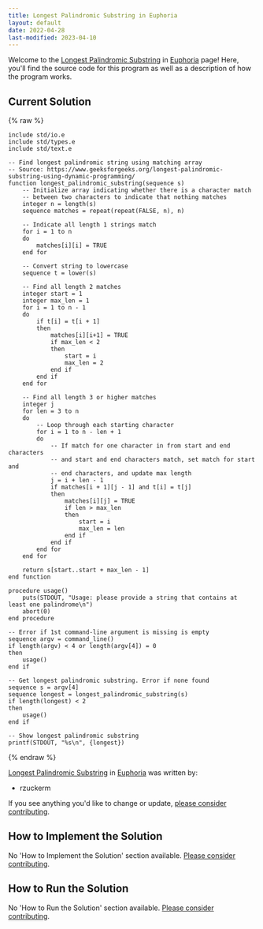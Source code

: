 ```yaml
---
title: Longest Palindromic Substring in Euphoria
layout: default
date: 2022-04-28
last-modified: 2023-04-10
---
```


Welcome to the [Longest Palindromic Substring](https://sampleprograms.io/projects/longest-palindromic-substring) in [Euphoria](https://sampleprograms.io/languages/euphoria) page! Here, you'll find the source code for this program as well as a description of how the program works.

## Current Solution

{% raw %}

```euphoria
include std/io.e
include std/types.e
include std/text.e

-- Find longest palindromic string using matching array
-- Source: https://www.geeksforgeeks.org/longest-palindromic-substring-using-dynamic-programming/
function longest_palindromic_substring(sequence s)
    -- Initialize array indicating whether there is a character match
    -- between two characters to indicate that nothing matches
    integer n = length(s)
    sequence matches = repeat(repeat(FALSE, n), n)

    -- Indicate all length 1 strings match
    for i = 1 to n
    do
        matches[i][i] = TRUE
    end for

    -- Convert string to lowercase
    sequence t = lower(s)

    -- Find all length 2 matches
    integer start = 1
    integer max_len = 1
    for i = 1 to n - 1
    do
        if t[i] = t[i + 1]
        then
            matches[i][i+1] = TRUE
            if max_len < 2
            then
                start = i
                max_len = 2
            end if
        end if
    end for

    -- Find all length 3 or higher matches
    integer j
    for len = 3 to n
    do
        -- Loop through each starting character
        for i = 1 to n - len + 1
        do
            -- If match for one character in from start and end characters
            -- and start and end characters match, set match for start and
            -- end characters, and update max length
            j = i + len - 1
            if matches[i + 1][j - 1] and t[i] = t[j]
            then
                matches[i][j] = TRUE
                if len > max_len
                then
                    start = i
                    max_len = len
                end if
            end if
        end for
    end for

    return s[start..start + max_len - 1]
end function

procedure usage()
    puts(STDOUT, "Usage: please provide a string that contains at least one palindrome\n")
    abort(0)
end procedure

-- Error if 1st command-line argument is missing is empty
sequence argv = command_line()
if length(argv) < 4 or length(argv[4]) = 0
then
    usage()
end if

-- Get longest palindromic substring. Error if none found
sequence s = argv[4]
sequence longest = longest_palindromic_substring(s)
if length(longest) < 2
then
    usage()
end if

-- Show longest palindromic substring
printf(STDOUT, "%s\n", {longest})
```

{% endraw %}

[Longest Palindromic Substring](https://sampleprograms.io/projects/longest-palindromic-substring) in [Euphoria](https://sampleprograms.io/languages/euphoria) was written by:

- rzuckerm

If you see anything you'd like to change or update, [please consider contributing](https://github.com/TheRenegadeCoder/sample-programs).

## How to Implement the Solution

No 'How to Implement the Solution' section available. [Please consider contributing](https://github.com/TheRenegadeCoder/sample-programs-website).

## How to Run the Solution

No 'How to Run the Solution' section available. [Please consider contributing](https://github.com/TheRenegadeCoder/sample-programs-website).